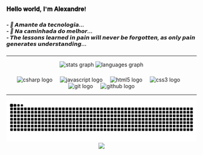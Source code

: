 <h3 align="left"> 𝐇𝐞𝐥𝐥𝐨 𝐰𝐨𝐫𝐥𝐝, 𝐈'𝐦 𝐀𝐥𝐞𝐱𝐚𝐧𝐝𝐫𝐞! </h3>

###

<h5 align="left">- 🔭 𝘼𝙢𝙖𝙣𝙩𝙚 𝙙𝙖 𝙩𝙚𝙘𝙣𝙤𝙡𝙤𝙜𝙞𝙖...<br>- 🌱 𝙉𝙖 𝙘𝙖𝙢𝙞𝙣𝙝𝙖𝙙𝙖 𝙙𝙤 𝙢𝙚𝙡𝙝𝙤𝙧...<br>-  𝙏𝙝𝙚 𝙡𝙚𝙨𝙨𝙤𝙣𝙨 𝙡𝙚𝙖𝙧𝙣𝙚𝙙 𝙞𝙣 𝙥𝙖𝙞𝙣 𝙬𝙞𝙡𝙡 𝙣𝙚𝙫𝙚𝙧 𝙗𝙚 𝙛𝙤𝙧𝙜𝙤𝙩𝙩𝙚𝙣, 𝙖𝙨 𝙤𝙣𝙡𝙮 𝙥𝙖𝙞𝙣 𝙜𝙚𝙣𝙚𝙧𝙖𝙩𝙚𝙨 𝙪𝙣𝙙𝙚𝙧𝙨𝙩𝙖𝙣𝙙𝙞𝙣𝙜...</h5>

<hr>

<div align="center">
  <img src="https://github-readme-stats.vercel.app/api?username=DevX4N&hide_title=false&hide_rank=false&show_icons=true&include_all_commits=true&count_private=true&disable_animations=false&theme=dracula&locale=en&hide_border=false&order=1" height="150" alt="stats graph"  />
  <img src="https://github-readme-stats.vercel.app/api/top-langs?username=DevX4N&locale=en&hide_title=false&layout=compact&card_width=320&langs_count=5&theme=dracula&hide_border=false&order=2" height="150" alt="languages graph"  />
</div>

###

<div align="center">
  <img src="https://cdn.jsdelivr.net/gh/devicons/devicon/icons/csharp/csharp-original.svg" height="30" alt="csharp logo"  />
  <img width="12" />
  <img src="https://cdn.jsdelivr.net/gh/devicons/devicon/icons/javascript/javascript-original.svg" height="30" alt="javascript logo"  />
  <img width="12" />
  <img src="https://cdn.jsdelivr.net/gh/devicons/devicon/icons/html5/html5-original.svg" height="30" alt="html5 logo"  />
  <img width="12" />
  <img src="https://cdn.jsdelivr.net/gh/devicons/devicon/icons/css3/css3-original.svg" height="30" alt="css3 logo"  />
  <img width="12" />
  <img src="https://cdn.jsdelivr.net/gh/devicons/devicon/icons/git/git-original.svg" height="30" alt="git logo"  />
  <img width="12" />
  <img src="https://skillicons.dev/icons?i=github" height="30" alt="github logo"  />
</div>
<hr>


<img src="https://raw.githubusercontent.com/DevX4N/DevX4N/output/snake.svg" alt="Snake animation" />

<div align="center">
  <img src="https://profile-counter.glitch.me/DevX4N/count.svg?"  />
</div>



